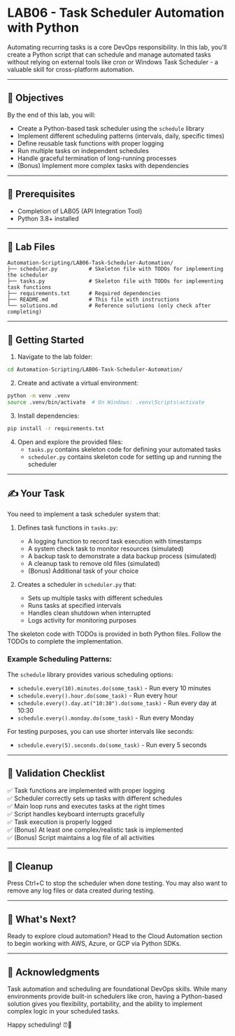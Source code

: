 # LAB06 - Task Scheduler Automation with Python

Automating recurring tasks is a core DevOps responsibility. In this lab, you'll create a Python script that can schedule and manage automated tasks without relying on external tools like cron or Windows Task Scheduler - a valuable skill for cross-platform automation.

---

## 🎯 Objectives

By the end of this lab, you will:
- Create a Python-based task scheduler using the `schedule` library
- Implement different scheduling patterns (intervals, daily, specific times)
- Define reusable task functions with proper logging
- Run multiple tasks on independent schedules
- Handle graceful termination of long-running processes
- (Bonus) Implement more complex tasks with dependencies

---

## 🧰 Prerequisites

- Completion of LAB05 (API Integration Tool)
- Python 3.8+ installed

---

## 📁 Lab Files

```
Automation-Scripting/LAB06-Task-Scheduler-Automation/
├── scheduler.py          # Skeleton file with TODOs for implementing the scheduler
├── tasks.py              # Skeleton file with TODOs for implementing task functions
├── requirements.txt      # Required dependencies
├── README.md             # This file with instructions
└── solutions.md          # Reference solutions (only check after completing)
```

---

## 🚀 Getting Started

1. Navigate to the lab folder:
```bash
cd Automation-Scripting/LAB06-Task-Scheduler-Automation/
```

2. Create and activate a virtual environment:
```bash
python -m venv .venv
source .venv/bin/activate  # On Windows: .venv\Scripts\activate
```

3. Install dependencies:
```bash
pip install -r requirements.txt
```

4. Open and explore the provided files:
   - `tasks.py` contains skeleton code for defining your automated tasks
   - `scheduler.py` contains skeleton code for setting up and running the scheduler

---

## ✍️ Your Task

You need to implement a task scheduler system that:

1. Defines task functions in `tasks.py`:
   - A logging function to record task execution with timestamps
   - A system check task to monitor resources (simulated)
   - A backup task to demonstrate a data backup process (simulated)
   - A cleanup task to remove old files (simulated)
   - (Bonus) Additional task of your choice

2. Creates a scheduler in `scheduler.py` that:
   - Sets up multiple tasks with different schedules
   - Runs tasks at specified intervals
   - Handles clean shutdown when interrupted
   - Logs activity for monitoring purposes

The skeleton code with TODOs is provided in both Python files. Follow the TODOs to complete the implementation.

### Example Scheduling Patterns:

The `schedule` library provides various scheduling options:
- `schedule.every(10).minutes.do(some_task)` - Run every 10 minutes
- `schedule.every().hour.do(some_task)` - Run every hour
- `schedule.every().day.at("10:30").do(some_task)` - Run every day at 10:30
- `schedule.every().monday.do(some_task)` - Run every Monday

For testing purposes, you can use shorter intervals like seconds:
- `schedule.every(5).seconds.do(some_task)` - Run every 5 seconds

---

## 🧪 Validation Checklist

✅ Task functions are implemented with proper logging  
✅ Scheduler correctly sets up tasks with different schedules  
✅ Main loop runs and executes tasks at the right times  
✅ Script handles keyboard interrupts gracefully  
✅ Task execution is properly logged  
✅ (Bonus) At least one complex/realistic task is implemented  
✅ (Bonus) Script maintains a log file of all activities  

---

## 🧹 Cleanup
Press Ctrl+C to stop the scheduler when done testing. You may also want to remove any log files or data created during testing.

---

## 💬 What's Next?
Ready to explore cloud automation? Head to the Cloud Automation section to begin working with AWS, Azure, or GCP via Python SDKs.

---

## 🙏 Acknowledgments
Task automation and scheduling are foundational DevOps skills. While many environments provide built-in schedulers like cron, having a Python-based solution gives you flexibility, portability, and the ability to implement complex logic in your scheduled tasks.

Happy scheduling! ⏰🐍 